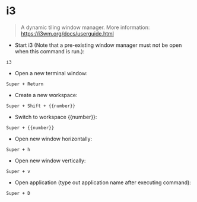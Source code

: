 # i3

> A dynamic tiling window manager.
> More information: <https://i3wm.org/docs/userguide.html>

- Start i3 (Note that a pre-existing window manager must not be open when this command is run.):

`i3`

- Open a new terminal window:

`Super + Return`

- Create a new workspace:

`Super + Shift + {{number}}`

- Switch to workspace {{number}}:

`Super + {{number}}`

- Open new window horizontally:

`Super + h`

- Open new window vertically:

`Super + v`

- Open application (type out application name after executing command):

`Super + D`
